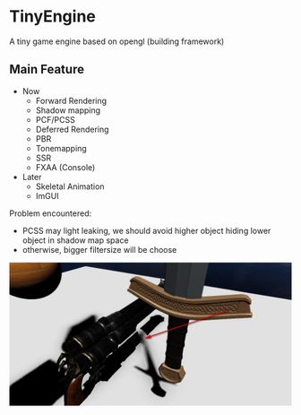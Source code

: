 # TinyEngine
A tiny game engine based on opengl (building framework)

## Main Feature
- Now
	- Forward Rendering
	- Shadow mapping
	- PCF/PCSS
	- Deferred Rendering
	- PBR
	- Tonemapping
	- SSR
	- FXAA (Console)
 - Later
	- Skeletal Animation 
	- ImGUI

Problem encountered:
 - PCSS may light leaking, we should avoid higher object hiding lower object in shadow map space
 - otherwise, bigger filtersize will be choose

![PCSS_Light_Leaking](./image/PCSS_light_leaking.jpg)